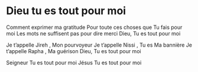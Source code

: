 # Dieu tu es tout pour moi
 
Comment exprimer ma gratitude
Pour toute ces choses que Tu fais pour moi
Les mots ne suffisent pas pour dire merci 
Dieu, Tu es tout pour moi 

Je t’appelle Jireh , Mon pourvoyeur 
Je t’appelle Nissi ,  Tu es Ma bannière 
Je t’appelle Rapha , Ma guérison 
Dieu, Tu es tout pour moi 

Seigneur Tu es tout pour moi
Jésus Tu es tout pour moi
